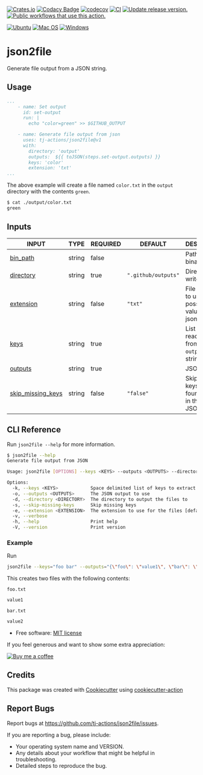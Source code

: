 [![Crates.io](https://img.shields.io/crates/v/json2file)](https://crates.io/crates/json2file)
[![Codacy Badge](https://app.codacy.com/project/badge/Grade/29ec338049e8410cbf7f858d84b22ab8)](https://www.codacy.com/gh/tj-actions/json2file/dashboard?utm_source=github.com\&utm_medium=referral\&utm_content=tj-actions/json2file\&utm_campaign=Badge_Grade)
[![codecov](https://codecov.io/gh/tj-actions/json2file/branch/main/graph/badge.svg?token=FALQKDPDP2)](https://codecov.io/gh/tj-actions/json2file)
[![CI](https://github.com/tj-actions/json2file/workflows/CI/badge.svg)](https://github.com/tj-actions/json2file/actions?query=workflow%3ACI)
[![Update release version.](https://github.com/tj-actions/json2file/actions/workflows/sync-release-version.yml/badge.svg)](https://github.com/tj-actions/json2file/actions/workflows/sync-release-version.yml)
[![Public workflows that use this action.](https://img.shields.io/endpoint?url=https%3A%2F%2Fused-by.vercel.app%2Fapi%2Fgithub-actions%2Fused-by%3Faction%3Dtj-actions%2Fjson2file%26badge%3Dtrue)](https://github.com/search?o=desc\&q=tj-actions+json2file+language%3AYAML\&s=\&type=Code)

[![Ubuntu](https://img.shields.io/badge/Ubuntu-E95420?logo=ubuntu\&logoColor=white)](https://docs.github.com/en/actions/reference/workflow-syntax-for-github-actions#jobsjob_idruns-on)
[![Mac OS](https://img.shields.io/badge/mac%20os-000000?logo=macos\&logoColor=F0F0F0)](https://docs.github.com/en/actions/reference/workflow-syntax-for-github-actions#jobsjob_idruns-on)
[![Windows](https://img.shields.io/badge/Windows-0078D6?logo=windows\&logoColor=white)](https://docs.github.com/en/actions/reference/workflow-syntax-for-github-actions#jobsjob_idruns-on)

# json2file

Generate file output from a JSON string.

## Usage

```yaml
...
    - name: Set output
      id: set-output
      run: |
        echo "color=green" >> $GITHUB_OUTPUT

    - name: Generate file output from json
      uses: tj-actions/json2file@v1
      with:
        directory: 'output'
        outputs:  ${{ toJSON(steps.set-output.outputs) }}
        keys: 'color'
        extension: 'txt'
...
```

The above example will create a file named `color.txt` in the `output` directory with the contents `green`.

```bash
$ cat ./output/color.txt
green
```

## Inputs

<!-- AUTO-DOC-INPUT:START - Do not remove or modify this section -->

|                                        INPUT                                        |  TYPE  | REQUIRED |       DEFAULT       |                          DESCRIPTION                          |
|-------------------------------------------------------------------------------------|--------|----------|---------------------|---------------------------------------------------------------|
|              <a name="input_bin_path"></a>[bin\_path](#input_bin_path)               | string |  false   |                     |                      Path to the binary                       |
|             <a name="input_directory"></a>[directory](#input_directory)             | string |   true   | `".github/outputs"` |                     Directory to write to                     |
|             <a name="input_extension"></a>[extension](#input_extension)             | string |  false   |       `"txt"`       |    File extension to use, possible <br>values: txt, json      |
|                    <a name="input_keys"></a>[keys](#input_keys)                     | string |   true   |                     |   List of Keys to read <br>from the `outputs` JSON string     |
|                <a name="input_outputs"></a>[outputs](#input_outputs)                | string |   true   |                     |                          JSON string                          |
| <a name="input_skip_missing_keys"></a>[skip\_missing\_keys](#input_skip_missing_keys) | string |  false   |      `"false"`      | Skip missing keys not found <br>in the `outputs` JSON string  |

<!-- AUTO-DOC-INPUT:END -->

## CLI Reference

Run `json2file --help` for more information.

```bash
$ json2file --help
Generate file output from JSON

Usage: json2file [OPTIONS] --keys <KEYS> --outputs <OUTPUTS> --directory <DIRECTORY>

Options:
  -k, --keys <KEYS>            Space delimited list of keys to extract from the JSON output
  -o, --outputs <OUTPUTS>      The JSON output to use
  -d, --directory <DIRECTORY>  The directory to output the files to
  -s, --skip-missing-keys      Skip missing keys
  -e, --extension <EXTENSION>  The extension to use for the files [default: txt] [possible values: txt, json, csv]
  -v, --verbose                
  -h, --help                   Print help
  -V, --version                Print version
```

### Example

Run

```bash
json2file --keys="foo bar" --outputs="{\"foo\": \"value1\", \"bar\": \"value2\"}" --directory=/tmp --extension=txt
```

This creates two files with the following contents:

`foo.txt`

```txt
value1
```

`bar.txt`

```txt
value2
```

*   Free software: [MIT license](LICENSE)

If you feel generous and want to show some extra appreciation:

[![Buy me a coffee][buymeacoffee-shield]][buymeacoffee]

[buymeacoffee]: https://www.buymeacoffee.com/jackton1

[buymeacoffee-shield]: https://www.buymeacoffee.com/assets/img/custom_images/orange_img.png

## Credits

This package was created with [Cookiecutter](https://github.com/cookiecutter/cookiecutter) using [cookiecutter-action](https://github.com/tj-actions/cookiecutter-action)

## Report Bugs

Report bugs at https://github.com/tj-actions/json2file/issues.

If you are reporting a bug, please include:

*   Your operating system name and VERSION.
*   Any details about your workflow that might be helpful in troubleshooting.
*   Detailed steps to reproduce the bug.
